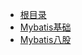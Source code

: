 - [根目录](/README)
- [Mybatis基础](/编程框架/Mybatis/Mybatis基础.md)
- [Mybatis八股](/编程框架/Mybatis/Mybatis八股.md)
